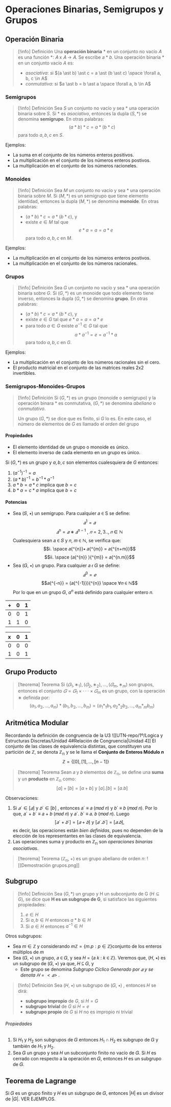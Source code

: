 # Operaciones Binarias, Semigrupos y Grupos
## Operación Binaria
> [!info] Definición
> Una **operación binaria** $\ast$ en un conjunto no vacío 𝐴 es una función $\ast$∶ 𝐴 x 𝐴 → 𝐴. Se escribe 𝑎 $\ast$ 𝑏.
> Una operación binaria $\ast$ en un conjunto vacío $A$ es:
> - *asociativa*: si $(a \ast b) \ast  c = a \ast (b \ast c) \space \forall a, b, c \in A$
> - *conmutativa*: si $a \ast b = b \ast a \space \forall a, b \in A$
### Semigrupos
> [!info] Definición
> Sea $S$ un conjunto no vacío y sea $\ast$ una operación binaria sobre $S$. Si $\ast$ es *asociativo*, entonces la dupla ($S, \ast$) se denomina **semigrupo**. En otras palabras:
> $$(a \ast b) \ast c = a \ast (b \ast c)$$
> para todo $a, b, c \text{ en } S$.

Ejemplos:
- La suma en el conjunto de los números enteros positivos.
- La multiplicación en el conjunto de los números enteros postivos.
- La multiplicación en el conjunto de los números racioneles.
### Monoides
> [!info] Definición
> Sea $M$ un conjunto no vacío y sea $\ast$ una operación binaria sobre $M$. Si ($M, \ast$) es un semigrupo que tiene elemento identidad, entonces la dupla ($M, \ast$) se denomina **monoide**. En otras palabras:
> - $(a \ast b) \ast c = a \ast (b \ast c)$, y
> - existe $e \in M$ tal que
> $$e \ast a = a = a \ast e$$
> para todo $a, b, c \text{ en } M$.

Ejemplos:
- La multiplicación en el conjunto de los números enteros postivos.
- La multiplicación en el conjunto de los números racionales.
### Grupos
> [!info] Definición
> Sea $G$ un conjunto no vacío y sea $\ast$ una operación binaria sobre $G$. Si ($G, \ast$) es un monoide que todo elemento tiene inverso, entonces la dupla ($G, \ast$) se denomina **grupo**. En otras palabras:
> - $(a \ast b) \ast c = a \ast (b \ast c)$, y
> - existe $e \in G$ tal que $e \ast a = a = a \ast e$
> - para todo $a \in G$ existe $a^{-1} \in G$ tal que
> $$a \ast a^{-1} = e = a^{-1} \ast a$$
> para todo $a, b, c \text{ en } G$.

Ejemplos:
- La multiplicación en el conjunto de los números racionales sin el cero.
- El producto matricial en el conjunto de las matrices reales 2x2 invertibles.
### Semigrupos-Monoides-Grupos
> [!info] Definición
> Si $(G, \ast)$ es un grupo (monoide o semigrupo) y la operación binara $\ast$ es conmutativa, $(G, \ast)$ se denomina *abeliano* o *conmutativo*.
> 
> Un grupo $(G, \ast)$ se dice que es finito, si $G$ lo es. En este caso, el número de elementos de $G$ es llamado el *orden* del grupo
#### Propiedades
- El elemento identidad de un grupo o monoide es único.
- El elemento inverso de cada elemento en un grupo es único.

Si $(G, \ast)$ es un grupo y $a,b,c$ son elementos cualesquiera de $G$ entonces:
1. $(a^{-1})^{-1}=a$
2. $(a*b)^{-1} = b^{-1} \ast a^{-1}$
3. $a \ast b = a \ast c$ implica que $b=c$
4. $b \ast a = c \ast a$ implica que $b=c$
#### Potencias
- Sea (𝑆, ∗) un semigrupo. Para cualquier 𝑎 ∈ S se define:
$$𝑎{^{1}} = 𝑎$$
$$𝑎{^{n}} = 𝑎 ∗ 𝑎{^{n-1}} \text{   ,   } 𝑛 = 2, 3 . ., 𝑛 ∈ ℕ$$
Cualesquiera sean 𝑎 ∈ 𝑆 y 𝑛, 𝑚 ∈ ℕ, se verifica que:
$$i. \space 𝑎{^{n}}∗ 𝑎{^{m}} = 𝑎{^{n+m}}$$
$$ii. \space (𝑎{^{n}} ){^{m}} = 𝑎{^{n.m}}$$
- Sea (𝐺, ∗) un grupo. Para cualquier 𝑎 𝜖 𝐺 se define:
$$𝑎 {^{0}} = 𝑒 $$
$$𝑎{^{-n}} = (𝑎{^{-1}}){^{n}} \space ∀𝑛 ∈ ℕ$$
Por lo que en un grupo 𝐺, $a{^{n}}$ está definido para cualquier entero 𝑛.

| +   | 0   | 1     |
| :-- | :-- | :---- |
| 0   | 0   | 1<br> |
| 1   | 1   | 0     |

| x   |  0  |  1  |
| :-- | :-: | :-: |
| 0   |  0  |  0  |
| 1   |  0  |  1  |
## Grupo Producto
> [!teorema] Teorema
> Si $(𝐺_{1}, ∗_{1}) , (𝐺_{2}, ∗_{2}) , … , (𝐺_{m}, ∗_{m})$ son grupos, entonces el conjunto $𝐺 = 𝐺_{1} × · · · × 𝐺_{m}$ es un grupo, con la operación ∗ definida por:
> $$(a_{1}, a_{2}, \dots, a_{m})\ast(b_{1}, b_{2},\dots, b_{m}) = (a_{1}\ast_{1}b_{1}, a_{2}\ast_{2}b_{2},\dots,a_{m}\ast_{m}b_{m})$$
## Aritmética Modular
Recordando la definición de congruencia de la U3 ![[UTN-repo/1º/Logica y Estructuras Discretas/Unidad 4#Relación de Congruencia|Unidad 4]]
El conjunto de las clases de equivalencia distintas, que constituyen una partición de $\mathbb{Z}$, se denota $\mathbb{Z_{n}}$ y se le llama el **Conjunto de Enteros Módulo $n$**
$$\mathbb{Z} = \{ [0], [1], \dots, [n-1] \}$$
> [!teorema] Teorema
> Sean 𝑎 y 𝑏 elementos de $\mathbb{Z_{n}}$, se define una **suma** y un **producto** en $\mathbb{Z_{n}}$ como:
> $$[a]+[b]=[a+b] \text{ y } [a].[b]=[a.b]$$

Observaciones:
1. Si $𝑎´∈ [𝑎] \text{ y } 𝑏´∈ [b]$ , entonces 𝑎´ ≡ 𝑎 (𝑚𝑜𝑑 𝑛) y 𝑏´ ≡ 𝑏 (𝑚𝑜𝑑 𝑛). Por lo que, 𝑎´ + 𝑏´ ≡ 𝑎 + 𝑏 (𝑚𝑜𝑑 𝑛) y 𝑎´. 𝑏´ ≡ 𝑎. 𝑏 (𝑚𝑜𝑑 𝑛). Luego
$$[𝑎´ + 𝑏´] = [𝑎 + 𝑏] \text{ y } [𝑎´. 𝑏´] = [𝑎.𝑏] \text{, }$$
es decir, las operaciones están *bien definidas*, pues no dependen de la elección de los representantes en las clases de equivalencia.
2. Las operaciones suma y producto en $\mathbb{Z_{n}}$ son *operaciones binarias asociativas*.

> [!teorema] Teorema
>  $(\mathbb{Z_{n}}, +)$ es un grupo abeliano de orden $n$:
![[Demostración grupos.png]]
## Subgrupo
> [!info] Definición
> Sea $(G, \ast)$ un grupo y H un subconjunto de G $(H \subseteq G)$, se dice que **H es un subgrupo de G**, si satisface las siguientes propiedades:
> 1. $e \in H$
> 2. Si $a, b \in H$ entonces $a \ast b \in H$
> 3. Si $a \in H$ entonces $a^{-1} \in H$

Otros subgrupos:
- Sea $m\in \mathbb{Z}$ y considerando $m\mathbb{Z} =\left\{  m.p:p \in \mathbb{Z}  \right\}$conjunto de los enteros múltiplos de $m$
- Sea (𝐺, ∗) un grupo, 𝑎 ∈ 𝐺, y sea 𝐻 = {𝑎 𝑘 : 𝑘 ∈ ℤ}. Veremos que, (𝐻, ∗) es un subgrupo de (𝐺, ∗) ya que, 𝐻 ⊆ 𝐺, y
	- Este grupo se denomina *Subgrupo Cíclico Generado por 𝑎 y se denota $𝐻 = <𝑎>$* .

> [!info] Definición
> Sea (𝐻, ∗) un subgrupo de (𝐺, ∗) , entonces 𝐻 se dirá:
> - **subgrupo impropio** de $G$, si $H=G$
> - **subgrupo trivial** de $G$ si $H={e}$
> - **subgrupo propio** de $G$ si $H$ no es impropio ni trivial
###### Propiedades
1. Si $H_{1}$ y $H_{2}$ son subgrupos de 𝐺 entonces $H_{1} \cap H_{2}$ es subgrupo de 𝐺 y también de $H_{1}$ y $H_{2}$.
2. Sea 𝐺 un grupo y sea 𝐻 un subconjunto finito no vacío de 𝐺. Si 𝐻 es cerrado con respecto a la operación en 𝐺, entonces 𝐻 es un subgrupo de 𝐺.
## Teorema de Lagrange
Si 𝐺 es un grupo finito y 𝐻 es un subgrupo de 𝐺, entonces |𝐻| es un divisor de |𝐺|.
VER EJEMPLOS.